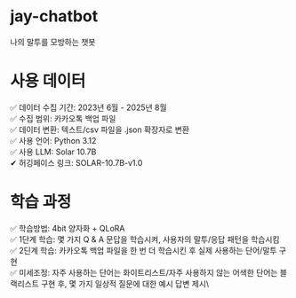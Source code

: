 # jay-chatbot
나의 말투를 모방하는 챗봇

# 사용 데이터
✅ 데이터 수집 기간: 2023년 6월 - 2025년 8월\
✅ 수집 범위: 카카오톡 백업 파일\
✅ 데이터 변환: 텍스트/csv 파일을 .json 확장자로 변환\
✅ 사용 언어: Python 3.12\
✅ 사용 LLM: Solar 10.7B\
✔ 허깅페이스 링크: SOLAR-10.7B-v1.0

# 학습 과정
✅ 학습방법: 4bit 양자화 + QLoRA\
✅ 1단계 학습: 몇 가지 Q & A 문답을 학습시켜, 사용자의 말투/응답 패턴을 학습시킴\
✅ 2딘계 학습: 카카오톡 백업 파일을 한 번 더 학습시킨 후 실제 사용하는 단어/말투 구현\
✅ 미세조정: 자주 사용하는 단어는 화이트리스트/자주 사용하지 않는 어색한 단어는 블랙리스트 구현 후, 몇 가지 일상적 질문에 대한 예시 답변 제시\
